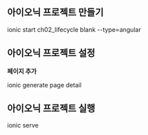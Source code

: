 ## 아이오닉 프로젝트 만들기

ionic start ch02_lifecycle blank --type=angular

## 아이오닉 프로젝트 설정

**페이지 추가**

ionic generate page detail

## 아이오닉 프로젝트 실행

ionic serve
